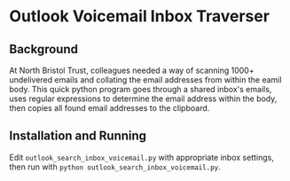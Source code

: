 # Outlook Voicemail Inbox Traverser
## Background
At North Bristol Trust, colleagues needed a way of scanning 1000+ undelivered emails and collating the email addresses from within the eamil body. This quick python program goes through a shared inbox's emails, uses regular expressions to determine the email address within the body, then copies all found email addresses to the clipboard.

## Installation and Running
Edit `outlook_search_inbox_voicemail.py` with appropriate inbox settings, then run with `python outlook_search_inbox_voicemail.py`.